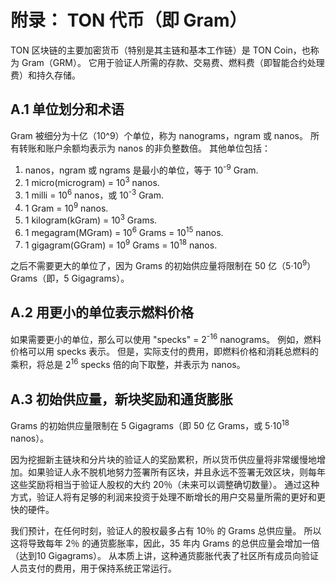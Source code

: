 # 附录： TON 代币（即 Gram）

TON 区块链的主要加密货币（特别是其主链和基本工作链）是 TON Coin，也称为 Gram（GRM）。 它用于验证人所需的存款、交易费、燃料费（即智能合约处理费）和持久存储。

## A.1 单位划分和术语

Gram 被细分为十亿（10^9）个单位，称为 nanograms，ngram 或 nanos。 所有转账和账户余额均表示为 nanos 的非负整数倍。 其他单位包括：

1. nanos，ngram 或 ngrams 是最小的单位，等于 10<sup>-9</sup> Gram.
2. 1 micro(microgram) = 10<sup>3</sup> nanos.
3. 1 milli = 10<sup>6</sup> nanos，或 10<sup>-3</sup> Gram.
4. 1 Gram = 10<sup>9</sup> nanos.
5. 1 kilogram(kGram) = 10<sup>3</sup> Grams.
6. 1 megagram(MGram) = 10<sup>6</sup> Grams = 10<sup>15</sup> nanos.
7. 1 gigagram(GGram) = 10<sup>9</sup> Grams = 10<sup>18</sup> nanos.

之后不需要更大的单位了，因为 Grams 的初始供应量将限制在 50 亿（5·10<sup>9</sup>）Grams（即，5 Gigagrams）。

## A.2 用更小的单位表示燃料价格

如果需要更小的单位，那么可以使用 "specks" = 2<sup>-16</sup> nanograms。 例如，燃料价格可以用 specks 表示。 但是，实际支付的费用，即燃料价格和消耗总燃料的乘积，将总是 2<sup>16</sup> specks 倍的向下取整，并表示为 nanos。

## A.3 初始供应量，新块奖励和通货膨胀

Grams 的初始供应量限制在 5 Gigagrams（即 50 亿 Grams，或 5·10<sup>18</sup> nanos）。

因为挖掘新主链块和分片块的验证人的奖励累积，所以货币供应量将非常缓慢地增加。如果验证人永不脱机地努力签署所有区块，并且永远不签署无效区块，则每年这些奖励将相当于验证人股权的大约 20％（未来可以调整确切数量）。 通过这种方式，验证人将有足够的利润来投资于处理不断增长的用户交易量所需的更好和更快的硬件。

我们预计，在任何时刻，验证人的股权最多占有 10％ 的 Grams 总供应量。 所以这将导致每年 2％ 的通货膨胀率，因此，35 年内 Grams 的总供应量会增加一倍（达到10 Gigagrams）。 从本质上讲，这种通货膨胀代表了社区所有成员向验证人员支付的费用，用于保持系统正常运行。

